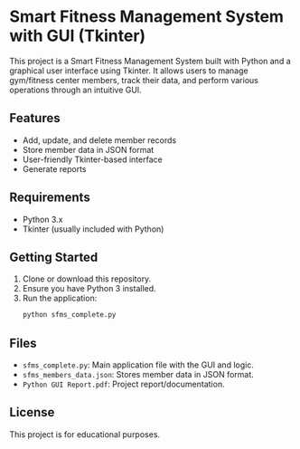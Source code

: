 # Smart Fitness Management System with GUI (Tkinter)

This project is a Smart Fitness Management System built with Python and a graphical user interface using Tkinter. It allows users to manage gym/fitness center members, track their data, and perform various operations through an intuitive GUI.

## Features
- Add, update, and delete member records
- Store member data in JSON format
- User-friendly Tkinter-based interface
- Generate reports

## Requirements
- Python 3.x
- Tkinter (usually included with Python)

## Getting Started
1. Clone or download this repository.
2. Ensure you have Python 3 installed.
3. Run the application:
   ```bash
   python sfms_complete.py
   ```

## Files
- `sfms_complete.py`: Main application file with the GUI and logic.
- `sfms_members_data.json`: Stores member data in JSON format.
- `Python GUI Report.pdf`: Project report/documentation.

## License
This project is for educational purposes.
